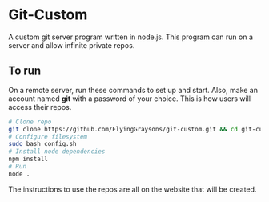# Git-Custom
A custom git server program written in node.js.
This program can run on a server and allow infinite private repos.

## To run
On a remote server, run these commands to set up and start.
Also, make an account named __git__ with a password of your choice.
This is how users will access their repos.
```bash
# Clone repo
git clone https://github.com/FlyingGraysons/git-custom.git && cd git-custom
# Configure filesystem
sudo bash config.sh
# Install node dependencies
npm install
# Run
node .
```
The instructions to use the repos are all on the website that will be created.
